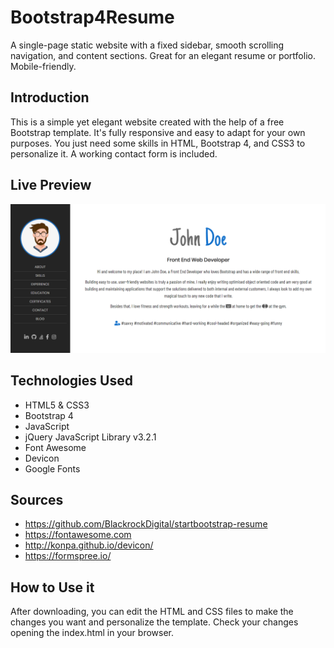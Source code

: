 # Bootstrap4Resume

A single-page static website with a fixed sidebar, smooth scrolling navigation, and content sections. Great for an elegant resume or portfolio. Mobile-friendly. 

## Introduction

This is a simple yet elegant website created with the help of a free Bootstrap template. It's fully responsive and easy to adapt for your own purposes. You just need some skills in HTML, Bootstrap 4, and CSS3 to personalize it. A working contact form is included. 

## Live Preview

<p><a href="https://demo-resume.bugs-bunny.net/" target="_blank"> <img src="https://github.com/DrSavvina/Bootstrap4Resume/blob/master/preview1.png"></a></p>

## Technologies Used

* HTML5 & CSS3
* Bootstrap 4
* JavaScript
* jQuery JavaScript Library v3.2.1
* Font Awesome
* Devicon
* Google Fonts

## Sources

* https://github.com/BlackrockDigital/startbootstrap-resume
* https://fontawesome.com
* http://konpa.github.io/devicon/
* https://formspree.io/

## How to Use it

After downloading, you can edit the HTML and CSS files to make the changes you want and personalize the template. Check your changes opening the index.html in your browser.
